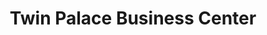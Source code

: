 ---
title: "Twin Palace Business Center"
url: /gbarnga/twin-palace-business-center/
shop: Kleidung
---